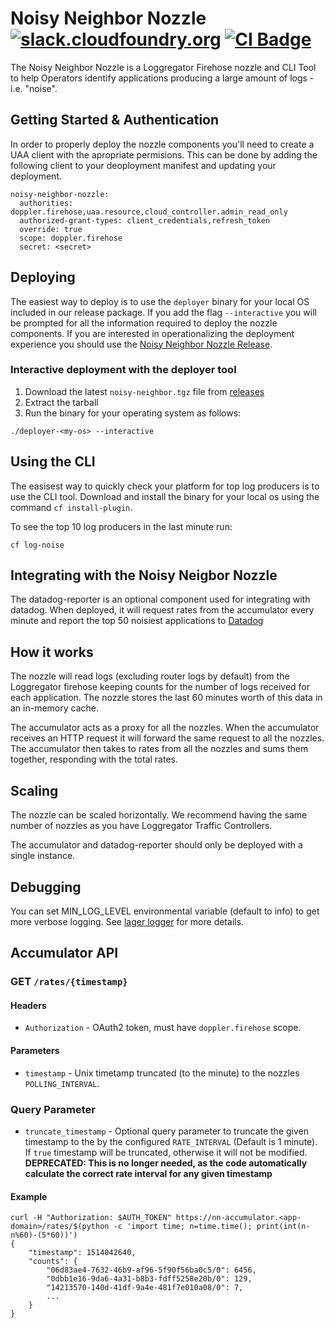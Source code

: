Noisy Neighbor Nozzle
[![slack.cloudfoundry.org][slack-badge]][loggregator-slack]
[![CI Badge][ci-badge]][ci-pipeline]
=====================

The Noisy Neighbor Nozzle is a Loggregator Firehose nozzle and
CLI Tool to help Operators identify applications producing a large
amount of logs - i.e. "noise".

## Getting Started & Authentication
In order to properly deploy the nozzle components you'll need to create
a UAA client with the apropriate permisions. This can be done by adding the
following client to your deoployment manifest and updating your deployment.


```
noisy-neighbor-nozzle:
  authorities: doppler.firehose,uaa.resource,cloud_controller.admin_read_only
  authorized-grant-types: client_credentials,refresh_token
  override: true
  scope: doppler.firehose
  secret: <secret>
```


## Deploying
The easiest way to deploy is to use the `deployer` binary for your local OS included in
our release package. If you add the flag `--interactive` you will be prompted for all
the information required to deploy the nozzle components. If you are interested in
operationalizing the deployment experience you should use the [Noisy Neighbor Nozzle
Release][noisy-neighbor-nozzle-release].

### Interactive deployment with the deployer tool
1. Download the latest `noisy-neighbor.tgz` file from [releases][releases]
1. Extract the tarball
1. Run the binary for your operating system as follows:

```
./deployer-<my-os> --interactive
```

## Using the CLI
The easisest way to quickly check your platform for top log producers is to use
the CLI tool. Download and install the binary for your local os using the command
`cf install-plugin`.

To see the top 10 log producers in the last minute run:

```
cf log-noise
```

## Integrating with the Noisy Neigbor Nozzle
The datadog-reporter is an optional component used for integrating with datadog.
When deployed, it will request rates from the accumulator every minute and
report the top 50 noisiest applications to [Datadog][datadog]


## How it works

The nozzle will read logs (excluding router logs by default) from the
Loggregator firehose keeping counts for the number of logs received for each
application. The nozzle stores the last 60 minutes worth of this data in an
in-memory cache.

The accumulator acts as a proxy for all the nozzles. When the accumulator
receives an HTTP request it will forward the same request to all the nozzles.
The accumulator then takes to rates from all the nozzles and sums them together,
responding with the total rates.


## Scaling

The nozzle can be scaled horizontally. We recommend having the same number of
nozzles as you have Loggregator Traffic Controllers.

The accumulator and datadog-reporter should only be deployed with a single
instance.

## Debugging

You can set MIN_LOG_LEVEL environmental variable (default to info) to get more
verbose logging. See [lager logger](https://github.com/cloudfoundry/lager/blob/master/models.go)
for more details.

## Accumulator API

### **GET** `/rates/{timestamp}`

#### Headers

- `Authorization` - OAuth2 token, must have `doppler.firehose` scope.

#### Parameters

- `timestamp` - Unix timetamp truncated (to the minute) to the nozzles `POLLING_INTERVAL`.

### Query Parameter

- `truncate_timestamp` - Optional query parameter to truncate the given
  timestamp to the by the configured `RATE_INTERVAL` (Default is 1 minute). If
  `true` timestamp will be truncated, otherwise it will not be modified. **DEPRECATED:
  This is no longer needed, as the code automatically calculate the correct rate interval
  for any given timestamp**

#### Example

```
curl -H "Authorization: $AUTH_TOKEN" https://nn-accumulator.<app-domain>/rates/$(python -c 'import time; n=time.time(); print(int(n-n%60)-(5*60))')
{
    "timestamp": 1514042640,
    "counts": {
        "06d83ae4-7632-46b9-af96-5f90f56ba0c5/0": 6456,
        "0dbb1e16-9da6-4a31-b8b3-fdff5258e20b/0": 129,
        "14213570-140d-41df-9a4e-481f7e010a08/0": 7,
        ...
    }
}
```

[releases]:          https://github.com/cloudfoundry/noisy-neighbor-nozzle/releases
[bosh]:              https://bosh.io
[nn-releases]:       https://github.com/cloudfoundry/noisy-neighbor-nozzle/releases
[cf-cli]:            https://github.com/cloudfoundry/cli
[datadog]:           https://datadoghq.com
[ci-badge]:          https://loggregator.ci.cf-app.com/api/v1/pipelines/products/jobs/noisy-neighbor-nozzle-bump-submodule/badge
[ci-pipeline]:       https://loggregator.ci.cf-app.com/teams/main/pipelines/products/jobs/noisy-neighbor-nozzle-bump-submodule
[slack-badge]:       https://slack.cloudfoundry.org/badge.svg
[firehose-details]:  https://github.com/cloudfoundry/loggregator-release#consuming-the-firehose
[loggregator-slack]: https://cloudfoundry.slack.com/archives/loggregator
[noisy-neighbor-nozzle]:         https://code.cloudfoundry.org/noisy-neighbor-nozzle
[noisy-neighbor-nozzle-release]: https://code.cloudfoundry.org/noisy-neighbor-nozzle-release
[uaa-user-vs-client]: https://github.com/cloudfoundry/uaa/blob/master/docs/UAA-Tokens.md#users-and-clients-and-other-actors
